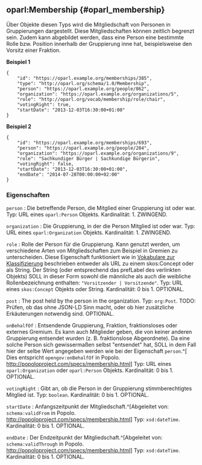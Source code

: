 oparl:Membership {#oparl_membership}
----------------

Über Objekte diesen Typs wird die Mitgliedschaft von Personen in
Gruppierungen dargestellt. Diese Mitgliedschaften können zeitlich
begrenzt sein. Zudem kann abgebildet werden, dass eine Person
eine bestimmte Rolle bzw. Position innerhalb der Gruppierung
inne hat, beispielsweise den Vorsitz einer Fraktion.

**Beispiel 1**

~~~~~  {#membership_ex1 .json}
{
    "id": "https://oparl.example.org/memberships/385",
    "type": "http://oparl.org/schema/1.0/Membership",
    "person": "https://oparl.example.org/people/862",
    "organization": "https://oparl.example.org/organizations/5",
    "role": "http://oparl.org/vocab/membership/role/chair",
    "votingRight": true,
    "startDate": "2013-12-03T16:30:00+01:00"
}
~~~~~

**Beispiel 2**

~~~~~  {#membership_ex2 .json}
{
    "id": "https://oparl.example.org/memberships/693",
    "person": "https://oparl.example.org/people/284",
    "organization": "https://oparl.example.org/organizations/9",
    "role": "Sachkundiger Bürger | Sachkundige Bürgerin",
    "votingRight": false,
    "startDate": "2013-12-03T16:30:00+01:00",
    "endDate": "2014-07-28T00:00:00+02:00"
}
~~~~~

### Eigenschaften

`person`
:   Die betreffende Person, die Mitglied einer Gruppierung ist oder war.
    Typ: URL eines `oparl:Person` Objekts.
    Kardinalität: 1.
    ZWINGEND.
    
`organization`
:   Die Gruppierung, in der die Person Mitglied ist oder war.
    Typ: URL eines `oparl:Organization` Objekts.
    Kardinalität: 1.
    ZWINGEND.

`role`
:   Rolle der Person für die Gruppierung. Kann genutzt werden, um verschiedene
    Arten von Mitgliedschaften zum Beispiel in Gremien zu unterscheiden. Diese
    Eigenschaft funktioniert wie in
    [Vokabulare zur Klassifizierung](#vokabulare_klassifizierung) beschrieben
    entweder als URL zu einem skos:Concept oder als String. Der
    String (oder entsprechend das prefLabel des verlinkten Objekts) SOLL in 
    dieser Form sowohl die männliche als auch die weibliche Rollenbezeichnung 
    enthalten: `"Vorsitzender | Vorsitzende"`.
    Typ: URL eines `skos:Concept` Objekts oder String.
    Kardinalität: 0 bis 1.
    OPTIONAL.

`post`
:   The post held by the person in the organization.
    Typ: `org:Post`.
    TODO: Prüfen, ob das ohne JSON-LD Sinn macht, oder ob hier zusätzliche
    Erkäuterungen notwendig sind.
    OPTIONAL.

`onBehalfOf`
:   Entsendende Gruppierung, Fraktion, fraktionsloses oder externes Gremium.
    Es kann auch Mitglieder geben, die von keiner anderen Gruppierung 
    entsendet wurden (z. B. fraktionslose Abgeordnete). Da eine solche Person
    sich gewissermaßen selbst "entsendet" hat, SOLL in dem Fall hier der
    selbe Wert angegeben werden wie bei der Eigenschaft `person`.^[
    Dies entspricht `opengov:onBehalfOf` in Popolo.
    <http://popoloproject.com/specs/membership.html>]
    Typ: URL eines `oparl:Organization` oder `oparl:Person` Objekts.
    Kardinalität: 0 bis 1.
    OPTIONAL.

`votingRight`
:   Gibt an, ob die Person in der Gruppierung stimmberechtigtes Mitglied ist.
    Typ: `boolean`.
    Kardinalität: 0 bis 1.
    OPTIONAL.

`startDate`
:   Anfangszeitpunkt der Mitgliedschaft.^[Abgeleitet von: `schema:validFrom`
    in Popolo. <http://popoloproject.com/specs/membership.html>]
    Typ: `xsd:dateTime`.
    Kardinalität: 0 bis 1.
    OPTIONAL.

`endDate`
:   Der Endzeitpunkt der Mitgliedschaft.^[Abgeleitet von: `schema:validThrough`
    in Popolo. <http://popoloproject.com/specs/membership.html>]
    Typ: `xsd:dateTime`.
    Kardinalität: 0 bis 1.
    OPTIONAL.
